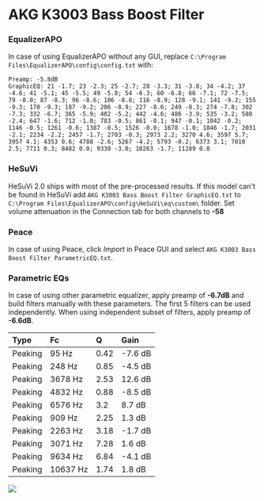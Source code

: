 # AKG K3003 Bass Boost Filter

### EqualizerAPO
In case of using EqualizerAPO without any GUI, replace `C:\Program Files\EqualizerAPO\config\config.txt`
with:
```
Preamp: -5.8dB
GraphicEQ: 21 -1.7; 23 -2.3; 25 -2.7; 28 -3.3; 31 -3.8; 34 -4.2; 37 -4.6; 41 -5.1; 45 -5.5; 49 -5.8; 54 -6.3; 60 -6.8; 66 -7.1; 72 -7.5; 79 -8.0; 87 -8.3; 96 -8.6; 106 -8.8; 116 -8.9; 128 -9.1; 141 -9.2; 155 -9.3; 170 -9.3; 187 -9.2; 206 -8.9; 227 -8.6; 249 -8.3; 274 -7.8; 302 -7.3; 332 -6.7; 365 -5.9; 402 -5.2; 442 -4.6; 486 -3.9; 535 -3.2; 588 -2.4; 647 -1.6; 712 -1.0; 783 -0.5; 861 -0.1; 947 -0.1; 1042 -0.2; 1146 -0.5; 1261 -0.6; 1387 -0.5; 1526 -0.0; 1678 -1.0; 1846 -1.7; 2031 -2.1; 2234 -2.2; 2457 -1.7; 2703 -0.3; 2973 2.2; 3270 4.6; 3597 5.7; 3957 4.1; 4353 0.6; 4788 -2.6; 5267 -4.2; 5793 -0.2; 6373 3.1; 7010 2.5; 7711 0.3; 8482 0.0; 9330 -3.0; 10263 -1.7; 11289 0.0
```

### HeSuVi
HeSuVi 2.0 ships with most of the pre-processed results. If this model can't be found in HeSuVi add
`AKG K3003 Bass Boost Filter GraphicEQ.txt` to `C:\Program Files\EqualizerAPO\config\HeSuVi\eq\custom\` folder.
Set volume attenuation in the Connection tab for both channels to **-58**

### Peace
In case of using Peace, click *Import* in Peace GUI and select `AKG K3003 Bass Boost Filter ParametricEQ.txt`.

### Parametric EQs
In case of using other parametric equalizer, apply preamp of **-6.7dB** and build filters manually
with these parameters. The first 5 filters can be used independently.
When using independent subset of filters, apply preamp of **-6.6dB**.

| Type    | Fc       |    Q | Gain    |
|:--------|:---------|:-----|:--------|
| Peaking | 95 Hz    | 0.42 | -7.6 dB |
| Peaking | 248 Hz   | 0.85 | -4.5 dB |
| Peaking | 3678 Hz  | 2.53 | 12.6 dB |
| Peaking | 4832 Hz  | 0.88 | -8.5 dB |
| Peaking | 6576 Hz  | 3.2  | 8.7 dB  |
| Peaking | 909 Hz   | 2.25 | 1.3 dB  |
| Peaking | 2263 Hz  | 3.18 | -1.7 dB |
| Peaking | 3071 Hz  | 7.28 | 1.6 dB  |
| Peaking | 9634 Hz  | 6.84 | -4.1 dB |
| Peaking | 10637 Hz | 1.74 | 1.8 dB  |

![](https://raw.githubusercontent.com/jaakkopasanen/AutoEq/master/results/headphonecom/sbaf-serious/AKG%20K3003%20Bass%20Boost%20Filter/AKG%20K3003%20Bass%20Boost%20Filter.png)
